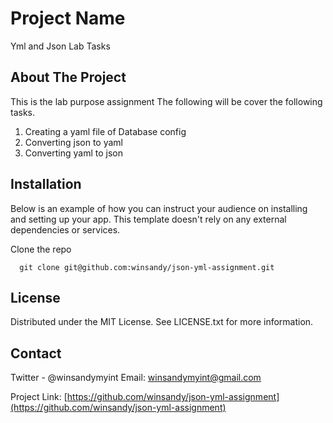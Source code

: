 # Project Name
Yml and Json Lab Tasks

## About The Project
This is the lab purpose assignment
The following will be cover the following tasks.
1. Creating a yaml file of Database config
2. Converting json to yaml 
3. Converting yaml to json

## Installation
Below is an example of how you can instruct your audience on installing and setting up your app. This template doesn't rely on any external dependencies or services.

Clone the repo
```
  git clone git@github.com:winsandy/json-yml-assignment.git
```

## License
Distributed under the MIT License. See LICENSE.txt for more information.

## Contact
Twitter - @winsandymyint 
Email: winsandymyint@gmail.com

Project Link: [https://github.com/winsandy/json-yml-assignment](https://github.com/winsandy/json-yml-assignment)
